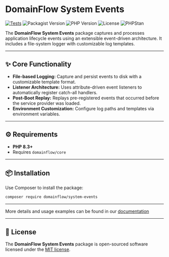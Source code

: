 # DomainFlow System Events

[![Tests](https://github.com/domainflow/system-events/actions/workflows/tests.yml/badge.svg)](https://github.com/domainflow/system-events/actions/workflows/tests.yml)
![Packagist Version](https://img.shields.io/packagist/v/domainflow/system-events)
![PHP Version](https://img.shields.io/packagist/php-v/domainflow/system-events)
![License](https://img.shields.io/github/license/domainflow/system-events)
![PHPStan](https://img.shields.io/badge/PHPStan-Level%209-brightgreen.svg)

The **DomainFlow System Events** package captures and processes application lifecycle events using an extensible event-driven architecture. It includes a file-system logger with customizable log templates.


---

## ✨ Core Functionality

- **File-based Logging:** Capture and persist events to disk with a customizable template format.
- **Listener Architecture:** Uses attribute-driven event listeners to automatically register catch-all handlers.
- **Post-Boot Replay:** Replays pre-registered events that occurred before the service provider was loaded.
- **Environment Customization:** Configure log paths and templates via environment variables.

---

## ⚙️ Requirements

- **PHP 8.3+**
- Requires `domainflow/core`

---

## 📦 Installation

Use Composer to install the package:

```sh
composer require domainflow/system-events
```

---

More details and usage examples can be found in our [documentation](https://www.domainflow.dev/docs/system-events)

---

## 📄 License

The **DomainFlow System Events** package is open-sourced software licensed under the [MIT license](https://opensource.org/license/MIT).
